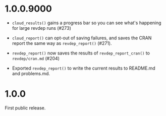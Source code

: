 # 1.0.0.9000

* `cloud_results()` gains a progress bar so you can see what's happening
  for large revdep runs (#273)
  
* `cloud_report()` can opt-out of saving failures, and saves the CRAN report
  the same way as `revdep_report()` (#271).

* `revdep_report()` now saves the results of `revdep_report_cran()` to
  `revdep/cran.md` (#204)

* Exported `revdep_report()` to write the current results to README.md
  and problems.md.


# 1.0.0

First public release.
